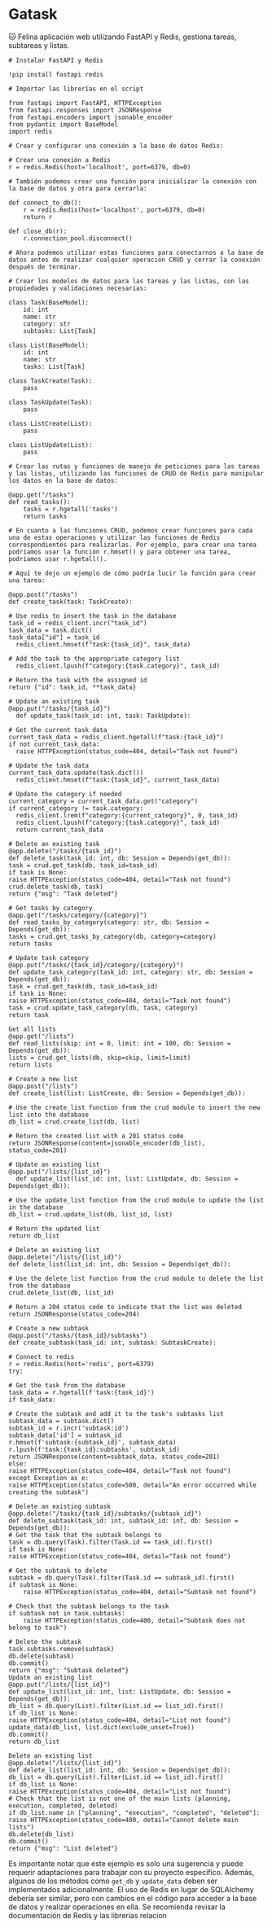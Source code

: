 # Gatask
:cat: Felina aplicación web utilizando FastAPI y Redis, gestiona tareas, subtareas y listas.

    # Instalar FastAPI y Redis

    !pip install fastapi redis

    # Importar las librerías en el script

    from fastapi import FastAPI, HTTPException
    from fastapi.responses import JSONResponse
    from fastapi.encoders import jsonable_encoder
    from pydantic import BaseModel
    import redis

    # Crear y configurar una conexión a la base de datos Redis:

    # Crear una conexión a Redis
    r = redis.Redis(host='localhost', port=6379, db=0)

    # También podemos crear una función para inicializar la conexión con la base de datos y otra para cerrarla:

    def connect_to_db():
        r = redis.Redis(host='localhost', port=6379, db=0)
        return r

    def close_db(r):
        r.connection_pool.disconnect()

    # Ahora podemos utilizar estas funciones para conectarnos a la base de datos antes de realizar cualquier operación CRUD y cerrar la conexión después de terminar.

    # Crear los modelos de datos para las tareas y las listas, con las propiedades y validaciones necesarias:

    class Task(BaseModel):
        id: int
        name: str
        category: str
        subtasks: List[Task]

    class List(BaseModel):
        id: int
        name: str
        tasks: List[Task]

    class TaskCreate(Task):
        pass

    class TaskUpdate(Task):
        pass

    class ListCreate(List):
        pass

    class ListUpdate(List):
        pass

    # Crear las rutas y funciones de manejo de peticiones para las tareas y las listas, utilizando las funciones de CRUD de Redis para manipular los datos en la base de datos:

    @app.get("/tasks")
    def read_tasks():
        tasks = r.hgetall('tasks')
        return tasks

    # En cuanto a las funciones CRUD, podemos crear funciones para cada una de estas operaciones y utilizar las funciones de Redis correspondientes para realizarlas. Por ejemplo, para crear una tarea podríamos usar la función r.hmset() y para obtener una tarea, podríamos usar r.hgetall().

    # Aquí te dejo un ejemplo de cómo podría lucir la función para crear una tarea:

    @app.post("/tasks")
    def create_task(task: TaskCreate):

    # Use redis to insert the task in the database
    task_id = redis_client.incr("task_id")
    task_data = task.dict()
    task_data["id"] = task_id
      redis_client.hmset(f"task:{task_id}", task_data)

    # Add the task to the appropriate category list
      redis_client.lpush(f"category:{task.category}", task_id)

    # Return the task with the assigned id
    return {"id": task_id, **task_data}

    # Update an existing task
    @app.put("/tasks/{task_id}")
      def update_task(task_id: int, task: TaskUpdate):

    # Get the current task data
    current_task_data = redis_client.hgetall(f"task:{task_id}")
    if not current_task_data:
      raise HTTPException(status_code=404, detail="Task not found")

    # Update the task data
    current_task_data.update(task.dict())
      redis_client.hmset(f"task:{task_id}", current_task_data)

    # Update the category if needed
    current_category = current_task_data.get("category")
    if current_category != task.category:
      redis_client.lrem(f"category:{current_category}", 0, task_id)
      redis_client.lpush(f"category:{task.category}", task_id)
      return current_task_data

    # Delete an existing task
    @app.delete("/tasks/{task_id}")
    def delete_task(task_id: int, db: Session = Depends(get_db)):
    task = crud.get_task(db, task_id=task_id)
    if task is None:
    raise HTTPException(status_code=404, detail="Task not found")
    crud.delete_task(db, task)
    return {"msg": "Task deleted"}

    # Get tasks by category
    @app.get("/tasks/category/{category}")
    def read_tasks_by_category(category: str, db: Session = Depends(get_db)):
    tasks = crud.get_tasks_by_category(db, category=category)
    return tasks

    # Update task category
    @app.put("/tasks/{task_id}/category/{category}")
    def update_task_category(task_id: int, category: str, db: Session = Depends(get_db)):
    task = crud.get_task(db, task_id=task_id)
    if task is None:
    raise HTTPException(status_code=404, detail="Task not found")
    task = crud.update_task_category(db, task, category)
    return task

    Get all lists
    @app.get("/lists")
    def read_lists(skip: int = 0, limit: int = 100, db: Session = Depends(get_db)):
    lists = crud.get_lists(db, skip=skip, limit=limit)
    return lists

    # Create a new list
    @app.post("/lists")
    def create_list(list: ListCreate, db: Session = Depends(get_db)):

    # Use the create_list function from the crud module to insert the new list into the database
    db_list = crud.create_list(db, list)

    # Return the created list with a 201 status code
    return JSONResponse(content=jsonable_encoder(db_list), status_code=201)

    # Update an existing list
    @app.put("/lists/{list_id}")
      def update_list(list_id: int, list: ListUpdate, db: Session = Depends(get_db)):

    # Use the update_list function from the crud module to update the list in the database
    db_list = crud.update_list(db, list_id, list)

    # Return the updated list
    return db_list

    # Delete an existing list
    @app.delete("/lists/{list_id}")
    def delete_list(list_id: int, db: Session = Depends(get_db)):

    # Use the delete_list function from the crud module to delete the list from the database
    crud.delete_list(db, list_id)

    # Return a 204 status code to indicate that the list was deleted
    return JSONResponse(status_code=204)

    # Create a new subtask
    @app.post("/tasks/{task_id}/subtasks")
    def create_subtask(task_id: int, subtask: SubtaskCreate):

    # Connect to redis
    r = redis.Redis(host='redis', port=6379)
    try:

    # Get the task from the database
    task_data = r.hgetall(f'task:{task_id}')
    if task_data:

    # Create the subtask and add it to the task's subtasks list
    subtask_data = subtask.dict()
    subtask_id = r.incr('subtask:id')
    subtask_data['id'] = subtask_id
    r.hmset(f'subtask:{subtask_id}', subtask_data)
    r.lpush(f'task:{task_id}:subtasks', subtask_id)
    return JSONResponse(content=subtask_data, status_code=201)
    else:
    raise HTTPException(status_code=404, detail="Task not found")
    except Exception as e:
    raise HTTPException(status_code=500, detail="An error occurred while creating the subtask")

    # Delete an existing subtask
    @app.delete("/tasks/{task_id}/subtasks/{subtask_id}")
    def delete_subtask(task_id: int, subtask_id: int, db: Session = Depends(get_db)):
    # Get the task that the subtask belongs to
    task = db.query(Task).filter(Task.id == task_id).first()
    if task is None:
    raise HTTPException(status_code=404, detail="Task not found")

    # Get the subtask to delete
    subtask = db.query(Task).filter(Task.id == subtask_id).first()
    if subtask is None:
        raise HTTPException(status_code=404, detail="Subtask not found")

    # Check that the subtask belongs to the task
    if subtask not in task.subtasks:
        raise HTTPException(status_code=400, detail="Subtask does not belong to task")

    # Delete the subtask
    task.subtasks.remove(subtask)
    db.delete(subtask)
    db.commit()
    return {"msg": "Subtask deleted"}
    Update an existing list
    @app.put("/lists/{list_id}")
    def update_list(list_id: int, list: ListUpdate, db: Session = Depends(get_db)):
    db_list = db.query(List).filter(List.id == list_id).first()
    if db_list is None:
    raise HTTPException(status_code=404, detail="List not found")
    update_data(db_list, list.dict(exclude_unset=True))
    db.commit()
    return db_list

    Delete an existing list
    @app.delete("/lists/{list_id}")
    def delete_list(list_id: int, db: Session = Depends(get_db)):
    db_list = db.query(List).filter(List.id == list_id).first()
    if db_list is None:
    raise HTTPException(status_code=404, detail="List not found")
    # Check that the list is not one of the main lists (planning, execution, completed, deleted)
    if db_list.name in ["planning", "execution", "completed", "deleted"]:
    raise HTTPException(status_code=400, detail="Cannot delete main lists")
    db.delete(db_list)
    db.commit()
    return {"msg": "List deleted"}
    
Es importante notar que este ejemplo es solo una sugerencia y puede requerir adaptaciones para trabajar con su proyecto específico. Además, algunos de los métodos como `get_db` y `update_data` deben ser implementados adicionalmente. El uso de Redis en lugar de SQLAlchemy debería ser similar, pero con cambios en el código para acceder a la base de datos y realizar operaciones en ella. Se recomienda revisar la documentación de Redis y las librerías relacion
